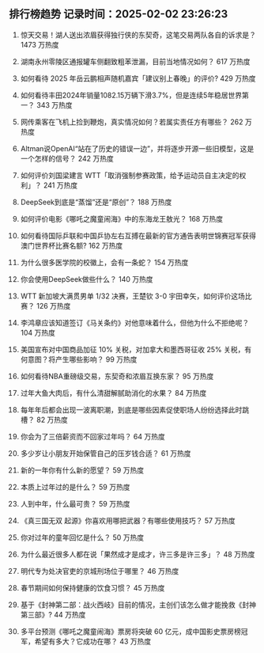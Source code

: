 
## 排行榜趋势 记录时间：2025-02-02 23:26:23
  
  1. 惊天交易！湖人送出浓眉获得独行侠的东契奇，这笔交易两队各自的诉求是？ 1473 万热度
    
  2. 湖南永州零陵区通报罐车侧翻致粗苯泄漏，目前当地情况如何？ 617 万热度
    
  3. 如何看待 2025 年岳云鹏相声随机嘉宾「建议别上春晚」的评价? 429 万热度
    
  4. 如何看待丰田2024年销量1082.15万辆下滑3.7%，但是连续5年稳居世界第一？ 343 万热度
    
  5. 网传乘客在飞机上捡到鞭炮，真实情况如何？若属实责任方有哪些？ 262 万热度
    
  6. Altman说OpenAI“站在了历史的错误一边”，并将逐步开源一些旧模型，这是一个怎样的信号？ 242 万热度
    
  7. 如何评价刘国梁建言 WTT「取消强制参赛政策，给予运动员自主决定的权利」？ 241 万热度
    
  8. DeepSeek到底是“蒸馏”还是“原创”？ 188 万热度
    
  9. 如何评价电影《哪吒之魔童闹海》中的东海龙王敖光？ 168 万热度
    
  10. 如何看待国际乒联和中国乒协左右互搏在最新的官方通告表明世锦赛冠军获得澳门世界杯比赛名额? 162 万热度
    
  11. 为什么很多医学院的校徽上，会有一条蛇？ 154 万热度
    
  12. 你会使用DeepSeek做些什么？ 140 万热度
    
  13. WTT 新加坡大满贯男单 1/32 决赛，王楚钦 3-0 宇田幸矢，如何评价这场比赛？ 126 万热度
    
  14. 李鸿章应该知道签订《马关条约》对他意味着什么，但他为什么不拒绝呢？ 104 万热度
    
  15. 美国宣布对中国商品加征 10% 关税，对加拿大和墨西哥征收 25% 关税，有何意图？将产生哪些影响？ 99 万热度
    
  16. 如何看待NBA重磅级交易，东契奇和浓眉互换东家？ 95 万热度
    
  17. 过年大鱼大肉后，有什么清甜解腻助消化的水果？ 84 万热度
    
  18. 每年年后都会出现一波离职潮，到底是哪些因素促使职场人纷纷选择此时跳槽？ 82 万热度
    
  19. 你会为了三倍薪资而不回家过年吗？ 64 万热度
    
  20. 多少岁让小朋友开始保管自己的压岁钱合适？ 61 万热度
    
  21. 新的一年你有什么新的愿望？ 59 万热度
    
  22. 本质上过年过的是什么？ 59 万热度
    
  23. 人到中年，什么最可贵？ 59 万热度
    
  24. 《真三国无双 起源》你喜欢用哪把武器？有哪些使用技巧？ 57 万热度
    
  25. 你对过年的童年回忆是什么？ 50 万热度
    
  26. 为什么最近很多人都在说「果然成才是成才，许三多是许三多」？ 48 万热度
    
  27. 明代专为处决官吏的京城刑场位于哪里？ 46 万热度
    
  28. 春节期间如何保持健康的饮食习惯？ 45 万热度
    
  29. 基于《封神第二部：战火西岐》目前的情况，主创们该怎么做才能挽救《封神第三部》? 44 万热度
    
  30. 多平台预测《哪吒之魔童闹海》票房将突破 60 亿元，成中国影史票房榜冠军，希望有多大？它成功在哪？ 43 万热度
    